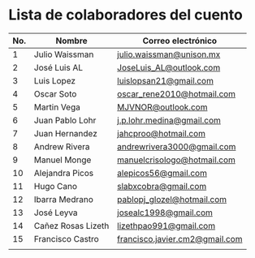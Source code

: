 # Lista de colaboradores del cuento

| No.  |  Nombre                  |  Correo electrónico                       |
|------|--------------------------|-------------------------------------------|
| 1    | Julio Waissman           | julio.waissman@unison.mx                  |
| 2    | José Luis AL             | JoseLuis_AL@outlook.com                   |
| 3    | Luis Lopez               | luislopsan21@gmail.com                    |
| 4    | Oscar Soto               | oscar_rene2010@hotmail.com                |
| 5    | Martin Vega              | MJVNOR@outlook.com                        |
| 6    |Juan Pablo Lohr           | j.p.lohr.medina@gmail.com                 |
| 7    |Juan Hernandez            | jahcproo@hotmail.com                      |
| 8    | Andrew Rivera            | andrewrivera3000@gmail.com                |
| 9    | Manuel Monge             | manuelcrisologo@hotmail.com               |
| 10   | Alejandra Picos          | alepicos56@gmail.com                      |
| 11   | Hugo Cano                | slabxcobra@gmail.com                      |
| 12   | Ibarra Medrano           | pablopj_glozel@hotmail.com                |
| 13   | José Leyva               | josealc1998@gmail.com                     |
| 14   | Cañez Rosas Lizeth       | lizethpao991@gmail.com                    |
| 15   | Francisco Castro         | francisco.javier.cm2@gmail.com            |
|      |                   
